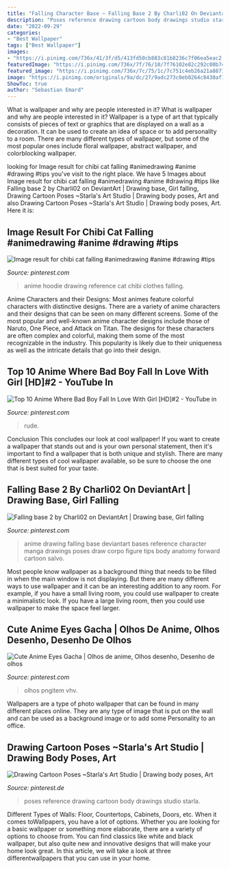 ```yaml
---
title: "Falling Character Base ~ Falling Base 2 By Charli02 On Deviantart"
description: "Poses reference drawing cartoon body drawings studio starla"
date: "2022-09-29"
categories:
- "Best Wallpaper"
tags: ["Best Wallpaper"]
images:
- "https://i.pinimg.com/736x/41/3f/d5/413fd50cb883c81b8236c7f06ea5eac2.jpg"
featuredImage: "https://i.pinimg.com/736x/7f/76/10/7f76102e82c292c00b74ce26ae8b036d.jpg"
featured_image: "https://i.pinimg.com/736x/7c/75/1c/7c751c4eb26a21a88717895a908328f5.jpg"
image: "https://i.pinimg.com/originals/9a/dc/27/9adc273c0eb0264c8430af13685facd1.jpg"
ShowToc: true
author: "Sebastian Emard"
---
```



What is wallpaper and why are people interested in it?
What is wallpaper and why are people interested in it?
Wallpaper is a type of art that typically consists of pieces of text or graphics that are displayed on a wall as a decoration. It can be used to create an idea of space or to add personality to a room. There are many different types of wallpaper, but some of the most popular ones include floral wallpaper, abstract wallpaper, and colorblocking wallpaper.

	

		
looking for Image result for chibi cat falling #animedrawing #anime #drawing #tips you've visit to the right place. We have 5 Images about Image result for chibi cat falling #animedrawing #anime #drawing #tips like Falling base 2 by Charli02 on DeviantArt | Drawing base, Girl falling, Drawing Cartoon Poses ~Starla&#039;s Art Studio | Drawing body poses, Art and also Drawing Cartoon Poses ~Starla&#039;s Art Studio | Drawing body poses, Art. Here it is:
		
    
## Image Result For Chibi Cat Falling #animedrawing #anime #drawing #tips

<img loading=lazy src="https://i.pinimg.com/736x/7c/75/1c/7c751c4eb26a21a88717895a908328f5.jpg" onerror="this.onerror=null;this.src='https://tse2.mm.bing.net/th?id=OIP.7jOtWO4RJMcF8BcJEyC3YgHaKp&amp;pid=15.1';" alt="Image result for chibi cat falling #animedrawing #anime #drawing #tips">

_Source: pinterest.com_

>anime hoodie drawing reference cat chibi clothes falling. 

	

Anime Characters and their Designs: Most animes feature colorful characters with distinctive designs.
There are a variety of anime characters and their designs that can be seen on many different screens. Some of the most popular and well-known anime character designs include those of Naruto, One Piece, and Attack on Titan. The designs for these characters are often complex and colorful, making them some of the most recognizable in the industry. This popularity is likely due to their uniqueness as well as the intricate details that go into their design.

    
## Top 10 Anime Where Bad Boy Fall In Love With Girl [HD]#2 - YouTube In

<img loading=lazy src="https://i.pinimg.com/736x/7f/76/10/7f76102e82c292c00b74ce26ae8b036d.jpg" onerror="this.onerror=null;this.src='https://tse1.mm.bing.net/th?id=OIP.CcImfZ2lQc-bGpvkUkyhLgHaFj&amp;pid=15.1';" alt="Top 10 Anime Where Bad Boy Fall In Love With Girl [HD]#2 - YouTube in">

_Source: pinterest.com_

>rude. 

	

Conclusion
This concludes our look at cool wallpaper! If you want to create a wallpaper that stands out and is your own personal statement, then it's important to find a wallpaper that is both unique and stylish. There are many different types of cool wallpaper available, so be sure to choose the one that is best suited for your taste.

    
## Falling Base 2 By Charli02 On DeviantArt | Drawing Base, Girl Falling

<img loading=lazy src="https://i.pinimg.com/originals/9a/dc/27/9adc273c0eb0264c8430af13685facd1.jpg" onerror="this.onerror=null;this.src='https://tse4.mm.bing.net/th?id=OIP.Pnn6bLdMNgoUjWbgCfZHQwHaFk&amp;pid=15.1';" alt="Falling base 2 by Charli02 on DeviantArt | Drawing base, Girl falling">

_Source: pinterest.com_

>anime drawing falling base deviantart bases reference character manga drawings poses draw corpo figure tips body anatomy forward cartoon salvo. 

	

Most people know wallpaper as a background thing that needs to be filled in when the main window is not displaying. But there are many different ways to use wallpaper and it can be an interesting addition to any room. For example, if you have a small living room, you could use wallpaper to create a minimalistic look. If you have a large living room, then you could use wallpaper to make the space feel larger.

    
## Cute Anime Eyes Gacha | Olhos De Anime, Olhos Desenho, Desenho De Olhos

<img loading=lazy src="https://i.pinimg.com/736x/8d/83/5a/8d835a39b7c1fa809d68131b782a5110.jpg" onerror="this.onerror=null;this.src='https://tse1.mm.bing.net/th?id=OIP.j_wWZHVHLH264Up-dP3hVgHaCt&amp;pid=15.1';" alt="Cute Anime Eyes Gacha | Olhos de anime, Olhos desenho, Desenho de olhos">

_Source: pinterest.com_

>olhos pngitem vhv. 

	



Wallpapers are a type of photo wallpaper that can be found in many different places online. They are any type of image that is put on the wall and can be used as a background image or to add some Personality to an office.

    
## Drawing Cartoon Poses ~Starla&#039;s Art Studio | Drawing Body Poses, Art

<img loading=lazy src="https://i.pinimg.com/736x/41/3f/d5/413fd50cb883c81b8236c7f06ea5eac2.jpg" onerror="this.onerror=null;this.src='https://tse4.mm.bing.net/th?id=OIP.LYJZ-u9DPL7PbS0vmcewrAHaN4&amp;pid=15.1';" alt="Drawing Cartoon Poses ~Starla&#039;s Art Studio | Drawing body poses, Art">

_Source: pinterest.de_

>poses reference drawing cartoon body drawings studio starla. 

	

Different Types of Walls: Floor, Countertops, Cabinets, Doors, etc.
When it comes toWallpapers, you have a lot of options. Whether you are looking for a basic wallpaper or something more elaborate, there are a variety of options to choose from. You can find classics like white and black wallpaper, but also quite new and innovative designs that will make your home look great. In this article, we will take a look at three differentwallpapers that you can use in your home.

